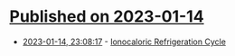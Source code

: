 # [Published on 2023-01-14](index.md)

* [2023-01-14, 23:08:17](https://news.ycombinator.com/item?id=34385043) - [Ionocaloric Refrigeration Cycle](https://www.science.org/doi/10.1126/science.ade1696)
